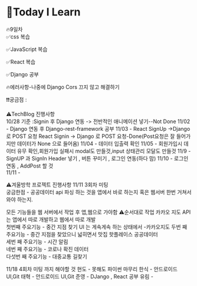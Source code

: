 
# 🎃Today I Learn  
🔥9일차  
✅css 복습  

  

✅JavaScript 복습  

✅React 복습  

✅Django 공부  




🔥에러사항-나중에 Django Cors 끄지 않고 해결하기



❗️❗️궁금점 : 

⚠️TechBlog 진행사항  
10/28 기준 :Signin  후 Django 연동 -> 전반적인 애니메이션 넣기--Not Done
11/02 - Django 연동 후 Django-rest-framework 공부
11/03 - React SignUp ->Django 로 POST 요청 React Signin -> Django 로 POST 요청-Done(Post요청은 잘 들어가지만 데이터가 None 으로 들어옴)
11/04 - 데이터 입출력 확인
11/05 - 회원가입시 데이터 유무 확인,회원가입 실패시 modal도 만들것,input 상태관리 모달도 만들것
11/9 - SignUP  과 SignIn Header 넣기 , 버튼 꾸미기 , 로그인 연동(하다 맘)
11/10 - 로그인 연동 , AddPost 할 것  
11/11 - 

⚠️겨울방학 프로젝트 진행사항 
11/11 3회차 미팅  
궁금한점 - 공공데이터 api 파싱 하는 것을 앱에서 바로 하는지 혹은 웹서버 한번 거쳐서 와야 하는지.  

모든 기능들을 웹 서버에서 작업 후 앱,웹으로 가야함
⚠️순서대로 작업
카카오 지도 API 는 앱에서 따로 개발하고 웹에서 따로 개발  
첫번째 주요기능 - 중간 지점 찾기  UI 는 게속게속 하는 상태에서  -카카오지도
두번 째 주요기능 - 중간 지점을 찾았으니 넓히면서 맛집 핫플레이스 공공데이터  
세번 째 주요기능 - 시간 알림  
네번 째 주요기능 - 코로나 확진 데이터  
다섯번 째 주요기능 - 대중교통 길찾기

11/18 4회차 미팅 까지 해야할 것
현도 - 못해도 파이썬 마무리
한식 - 안드로이드 UI,Git
태혁 - 안드로이드 UI,Git
준영 - DJango , React 공부
유림 - 












